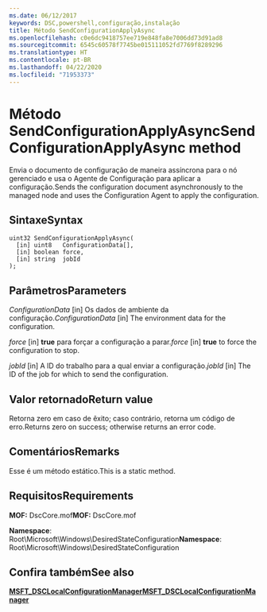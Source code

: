 ```yaml
---
ms.date: 06/12/2017
keywords: DSC,powershell,configuração,instalação
title: Método SendConfigurationApplyAsync
ms.openlocfilehash: c0e6dc9418757ee719e848fa8e7006dd73d91ad8
ms.sourcegitcommit: 6545c60578f7745be015111052fd7769f8289296
ms.translationtype: HT
ms.contentlocale: pt-BR
ms.lasthandoff: 04/22/2020
ms.locfileid: "71953373"
---
```

# <a name="sendconfigurationapplyasync-method"></a><span data-ttu-id="5ce7f-103">Método SendConfigurationApplyAsync</span><span class="sxs-lookup"><span data-stu-id="5ce7f-103">SendConfigurationApplyAsync method</span></span>

<span data-ttu-id="5ce7f-104">Envia o documento de configuração de maneira assíncrona para o nó gerenciado e usa o Agente de Configuração para aplicar a configuração.</span><span class="sxs-lookup"><span data-stu-id="5ce7f-104">Sends the configuration document asynchronously to the managed node and uses the Configuration Agent to apply the configuration.</span></span>

## <a name="syntax"></a><span data-ttu-id="5ce7f-105">Sintaxe</span><span class="sxs-lookup"><span data-stu-id="5ce7f-105">Syntax</span></span>

```mof
uint32 SendConfigurationApplyAsync(
  [in] uint8   ConfigurationData[],
  [in] boolean force,
  [in] string  jobId
);
```

## <a name="parameters"></a><span data-ttu-id="5ce7f-106">Parâmetros</span><span class="sxs-lookup"><span data-stu-id="5ce7f-106">Parameters</span></span>

<span data-ttu-id="5ce7f-107">*ConfigurationData* \[in\] Os dados de ambiente da configuração.</span><span class="sxs-lookup"><span data-stu-id="5ce7f-107">*ConfigurationData* \[in\] The environment data for the configuration.</span></span>

<span data-ttu-id="5ce7f-108">*force* \[in\] **true** para forçar a configuração a parar.</span><span class="sxs-lookup"><span data-stu-id="5ce7f-108">*force* \[in\] **true** to force the configuration to stop.</span></span>

<span data-ttu-id="5ce7f-109">*jobId* \[in\] A ID do trabalho para a qual enviar a configuração.</span><span class="sxs-lookup"><span data-stu-id="5ce7f-109">*jobId* \[in\] The ID of the job for which to send the configuration.</span></span>

## <a name="return-value"></a><span data-ttu-id="5ce7f-110">Valor retornado</span><span class="sxs-lookup"><span data-stu-id="5ce7f-110">Return value</span></span>

<span data-ttu-id="5ce7f-111">Retorna zero em caso de êxito; caso contrário, retorna um código de erro.</span><span class="sxs-lookup"><span data-stu-id="5ce7f-111">Returns zero on success; otherwise returns an error code.</span></span>

## <a name="remarks"></a><span data-ttu-id="5ce7f-112">Comentários</span><span class="sxs-lookup"><span data-stu-id="5ce7f-112">Remarks</span></span>

<span data-ttu-id="5ce7f-113">Esse é um método estático.</span><span class="sxs-lookup"><span data-stu-id="5ce7f-113">This is a static method.</span></span>

## <a name="requirements"></a><span data-ttu-id="5ce7f-114">Requisitos</span><span class="sxs-lookup"><span data-stu-id="5ce7f-114">Requirements</span></span>

<span data-ttu-id="5ce7f-115">**MOF:** DscCore.mof</span><span class="sxs-lookup"><span data-stu-id="5ce7f-115">**MOF:** DscCore.mof</span></span>

<span data-ttu-id="5ce7f-116">**Namespace**: Root\Microsoft\Windows\DesiredStateConfiguration</span><span class="sxs-lookup"><span data-stu-id="5ce7f-116">**Namespace**: Root\Microsoft\Windows\DesiredStateConfiguration</span></span>

## <a name="see-also"></a><span data-ttu-id="5ce7f-117">Confira também</span><span class="sxs-lookup"><span data-stu-id="5ce7f-117">See also</span></span>

[<span data-ttu-id="5ce7f-118">**MSFT_DSCLocalConfigurationManager**</span><span class="sxs-lookup"><span data-stu-id="5ce7f-118">**MSFT_DSCLocalConfigurationManager**</span></span>](msft-dsclocalconfigurationmanager.md)
